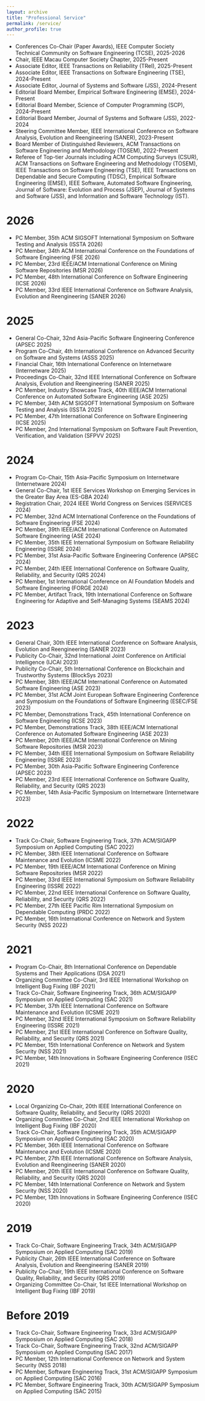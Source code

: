 ```yaml
---
layout: archive
title: "Professional Service"
permalink: /service/
author_profile: true
---
```

- Conferences Co-Chair (Paper Awards), IEEE Computer Society Technical Community on Software Engineering (TCSE), 2025-2026
- Chair, IEEE Macau Computer Society Chapter, 2025-Present
- Associate Editor, IEEE Transactions on Reliability (TRel), 2025-Present
- Associate Editor, IEEE Transactions on Software Engineering (TSE), 2024-Present
- Associate Editor, Journal of Systems and Software (JSS), 2024-Present
- Editorial Board Member, Empirical Software Engineering (EMSE), 2024-Present
- Editorial Board Member, Science of Computer Programming (SCP), 2024-Present
- Editorial Board Member, Journal of Systems and Software (JSS), 2022-2024
- Steering Committee Member, IEEE International Conference on Software Analysis, Evolution and Reengineering (SANER), 2023-Present
- Board Member of Distinguished Reviewers, ACM Transactions on Software Engineering and Methodology (TOSEM), 2022-Present 
- Referee of Top-tier Journals including ACM Computing Surveys (CSUR), ACM Transactions on Software Engineering and Methodology (TOSEM), IEEE Transactions on Software Engineering (TSE), IEEE Transactions on Dependable and Secure Computing (TDSC), Empirical Software Engineering (EMSE), IEEE Software, Automated Software Engineering, Journal of Software: Evolution and Process (JSEP), Journal of Systems and Software (JSS), and Information and Software Technology (IST). 

2026
======
- PC Member, 35th ACM SIGSOFT International Symposium on Software Testing and Analysis (ISSTA 2026)
- PC Member, 34th ACM International Conference on the Foundations of Software Engineering (FSE 2026)
- PC Member, 23rd IEEE/ACM International Conference on Mining Software Repositories (MSR 2026)
- PC Member, 48th International Conference on Software Engineering (ICSE 2026)
- PC Member, 33rd IEEE International Conference on Software Analysis, Evolution and Reengineering (SANER 2026)
  
2025
======
- General Co-Chair, 32nd Asia-Pacific Software Engineering Conference (APSEC 2025)
- Program Co-Chair, 4th International Conference on Advanced Security on Software and Systems (ASSS 2025)
- Financial Chair, 16th International Conference on Internetware (Internetware 2025)
- Proceedings Co-Chair, 32nd IEEE International Conference on Software Analysis, Evolution and Reengineering (SANER 2025)
- PC Member, Industry Showcase Track, 40th IEEE/ACM International Conference on Automated Software Engineering (ASE 2025)
- PC Member, 34th ACM SIGSOFT International Symposium on Software Testing and Analysis (ISSTA 2025)
- PC Member, 47th International Conference on Software Engineering (ICSE 2025)
- PC Member, 2nd International Symposium on Software Fault Prevention, Verification, and Validation (SFPVV 2025) 

2024
======
- Program Co-Chair, 15th Asia-Pacific Symposium on Internetware (Internetware 2024)
- General Co-Chair, 1st IEEE Services Workshop on Emerging Services in the Greater Bay Area (ES-GBA 2024)
- Registration Chair, 2024 IEEE World Congress on Services (SERVICES 2024)
- PC Member, 32nd ACM International Conference on the Foundations of Software Engineering (FSE 2024)
- PC Member, 39th IEEE/ACM International Conference on Automated Software Engineering (ASE 2024)
- PC Member, 35th IEEE International Symposium on Software Reliability Engineering (ISSRE 2024)
- PC Member, 31st Asia-Pacific Software Engineering Conference (APSEC 2024)
- PC Member, 24th IEEE International Conference on Software Quality, Reliability, and Security (QRS 2024)
- PC Member, 1st International Conference on AI Foundation Models and Software Engineering (FORGE 2024)
- PC Member, Artifact Track, 19th International Conference on Software Engineering for Adaptive and Self-Managing Systems (SEAMS 2024)

2023
======
- General Chair, 30th IEEE International Conference on Software Analysis, Evolution and Reengineering (SANER 2023)
- Publicity Co-Chair, 32nd International Joint Conference on Artificial Intelligence (IJCAI 2023)
- Publicity Co-Chair, 5th International Conference on Blockchain and Trustworthy Systems (BlockSys 2023)
- PC Member, 38th IEEE/ACM International Conference on Automated Software Engineering (ASE 2023)
- PC Member, 31st ACM Joint European Software Engineering Conference and Symposium on the Foundations of Software Engineering (ESEC/FSE 2023)
- PC Member, Demonstrations Track, 45th International Conference on Software Engineering (ICSE 2023)
- PC Member, Demonstrations Track, 38th IEEE/ACM International Conference on Automated Software Engineering (ASE 2023)
- PC Member, 20th IEEE/ACM International Conference on Mining Software Repositories (MSR 2023)
- PC Member, 34th IEEE International Symposium on Software Reliability Engineering (ISSRE 2023)
- PC Member, 30th Asia-Pacific Software Engineering Conference (APSEC 2023)
- PC Member, 23rd IEEE International Conference on Software Quality, Reliability, and Security (QRS 2023)
- PC Member, 14th Asia-Pacific Symposium on Internetware (Internetware 2023)

2022
======
- Track Co-Chair, Software Engineering Track, 37th ACM/SIGAPP Symposium on Applied Computing (SAC 2022)
- PC Member, 38th IEEE International Conference on Software Maintenance and Evolution (ICSME 2022)
- PC Member, 19th IEEE/ACM International Conference on Mining Software Repositories (MSR 2022)
- PC Member, 33rd IEEE International Symposium on Software Reliability Engineering (ISSRE 2022)
- PC Member, 22nd IEEE International Conference on Software Quality, Reliability, and Security (QRS 2022)
- PC Member, 27th IEEE Pacific Rim International Symposium on Dependable Computing (PRDC 2022)
- PC Member, 16th International Conference on Network and System Security (NSS 2022)

2021
======
- Program Co-Chair, 8th International Conference on Dependable Systems and Their Applications (DSA 2021)
- Organizing Committee Co-Chair, 3rd IEEE International Workshop on Intelligent Bug Fixing (IBF 2021)
- Track Co-Chair, Software Engineering Track, 36th ACM/SIGAPP Symposium on Applied Computing (SAC 2021)
- PC Member, 37th IEEE International Conference on Software Maintenance and Evolution (ICSME 2021)
- PC Member, 32nd IEEE International Symposium on Software Reliability Engineering (ISSRE 2021)
- PC Member, 21st IEEE International Conference on Software Quality, Reliability, and Security (QRS 2021)
- PC Member, 15th International Conference on Network and System Security (NSS 2021)
- PC Member, 14th Innovations in Software Engineering Conference (ISEC 2021)

2020
======
- Local Organizing Co-Chair, 20th IEEE International Conference on Software Quality, Reliability, and Security (QRS 2020)
- Organizing Committee Co-Chair, 2nd IEEE International Workshop on Intelligent Bug Fixing (IBF 2020)
- Track Co-Chair, Software Engineering Track, 35th ACM/SIGAPP Symposium on Applied Computing (SAC 2020)
- PC Member, 36th IEEE International Conference on Software Maintenance and Evolution (ICSME 2020)
- PC Member, 27th IEEE International Conference on Software Analysis, Evolution and Reengineering (SANER 2020)
- PC Member, 20th IEEE International Conference on Software Quality, Reliability, and Security (QRS 2020)
- PC Member, 14th International Conference on Network and System Security (NSS 2020)
- PC Member, 13th Innovations in Software Engineering Conference (ISEC 2020)

2019
======
- Track Co-Chair, Software Engineering Track, 34th ACM/SIGAPP Symposium on Applied Computing (SAC 2019)
- Publicity Chair, 26th IEEE International Conference on Software Analysis, Evolution and Reengineering (SANER 2019)
- Publicity Co-Chair, 19th IEEE International Conference on Software Quality, Reliability, and Security (QRS 2019)
- Organizing Committee Co-Chair, 1st IEEE International Workshop on Intelligent Bug Fixing (IBF 2019)

Before 2019
======
- Track Co-Chair, Software Engineering Track, 33rd ACM/SIGAPP Symposium on Applied Computing (SAC 2018)
- Track Co-Chair, Software Engineering Track, 32nd ACM/SIGAPP Symposium on Applied Computing (SAC 2017)
- PC Member, 12th International Conference on Network and System Security (NSS 2018)
- PC Member, Software Engineering Track, 31st ACM/SIGAPP Symposium on Applied Computing (SAC 2016)
- PC Member, Software Engineering Track, 30th ACM/SIGAPP Symposium on Applied Computing (SAC 2015)

